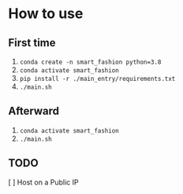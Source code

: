 # How to use

## First time
1. `conda create -n smart_fashion python=3.8`
2. `conda activate smart_fashion`
3. `pip install -r ./main_entry/requirements.txt`
4. `./main.sh`

## Afterward
1. `conda activate smart_fashion`
2. `./main.sh`

## TODO
[ ] Host on a Public IP
